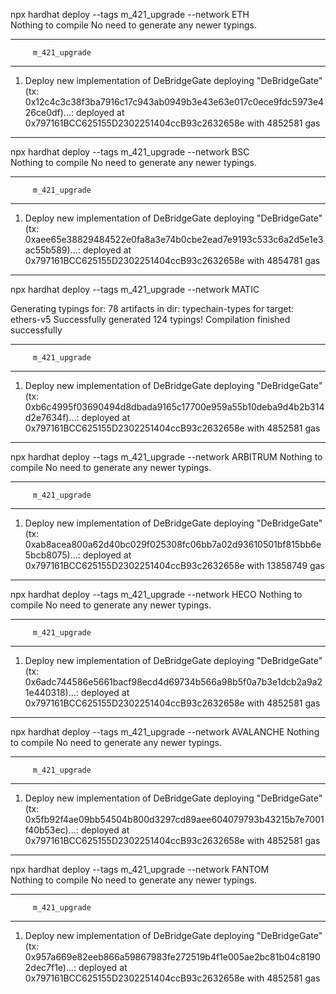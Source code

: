  npx hardhat deploy --tags m_421_upgrade --network ETH     
Nothing to compile
No need to generate any newer typings.
********************************************************************************
         m_421_upgrade
********************************************************************************
1. Deploy new implementation of DeBridgeGate
deploying "DeBridgeGate" (tx: 0x12c4c3c38f3ba7916c17c943ab0949b3e43e63e017c0ece9fdc5973e426ce0df)...: deployed at 0x797161BCC625155D2302251404ccB93c2632658e with 4852581 gas

-----------------------------------------------------------------------------------------------------------------
 npx hardhat deploy --tags m_421_upgrade --network BSC   
Nothing to compile
No need to generate any newer typings.
********************************************************************************
         m_421_upgrade
********************************************************************************
1. Deploy new implementation of DeBridgeGate
deploying "DeBridgeGate" (tx: 0xaee65e38829484522e0fa8a3e74b0cbe2ead7e9193c533c6a2d5e1e3ac55b589)...: deployed at 0x797161BCC625155D2302251404ccB93c2632658e with 4854781 gas

-----------------------------------------------------------------------------------------------------------------
npx hardhat deploy --tags m_421_upgrade --network MATIC

Generating typings for: 78 artifacts in dir: typechain-types for target: ethers-v5
Successfully generated 124 typings!
Compilation finished successfully
********************************************************************************
         m_421_upgrade
********************************************************************************
1. Deploy new implementation of DeBridgeGate
deploying "DeBridgeGate" (tx: 0xb6c4995f03690494d8dbada9165c17700e959a55b10deba9d4b2b314d2e7634f)...: deployed at 0x797161BCC625155D2302251404ccB93c2632658e with 4852581 gas

-----------------------------------------------------------------------------------------------------------------
npx hardhat deploy --tags m_421_upgrade --network ARBITRUM
Nothing to compile
No need to generate any newer typings.
********************************************************************************
         m_421_upgrade
********************************************************************************
1. Deploy new implementation of DeBridgeGate
deploying "DeBridgeGate" (tx: 0xab8acea800a62d40bc029f025308fc06bb7a02d93610501bf815bb6e5bcb8075)...: deployed at 0x797161BCC625155D2302251404ccB93c2632658e with 13858749 gas

-----------------------------------------------------------------------------------------------------------------
npx hardhat deploy --tags m_421_upgrade --network HECO
Nothing to compile
No need to generate any newer typings.
********************************************************************************
         m_421_upgrade
********************************************************************************
1. Deploy new implementation of DeBridgeGate
deploying "DeBridgeGate" (tx: 0x6adc744586e5661bacf98ecd4d69734b566a98b5f0a7b3e1dcb2a9a21e440318)...: deployed at 0x797161BCC625155D2302251404ccB93c2632658e with 4852581 gas

-----------------------------------------------------------------------------------------------------------------
 npx hardhat deploy --tags m_421_upgrade --network AVALANCHE
Nothing to compile
No need to generate any newer typings.
********************************************************************************
         m_421_upgrade
********************************************************************************
1. Deploy new implementation of DeBridgeGate
deploying "DeBridgeGate" (tx: 0x5fb92f4ae09bb54504b800d3297cd89aee604079793b43215b7e7001f40b53ec)...: deployed at 0x797161BCC625155D2302251404ccB93c2632658e with 4852581 gas

-----------------------------------------------------------------------------------------------------------------
 npx hardhat deploy --tags m_421_upgrade --network FANTOM   
Nothing to compile
No need to generate any newer typings.
********************************************************************************
         m_421_upgrade
********************************************************************************
1. Deploy new implementation of DeBridgeGate
deploying "DeBridgeGate" (tx: 0x957a669e82eeb866a59867983fe272519b4f1e005ae2bc81b04c81902dec7f1e)...: deployed at 0x797161BCC625155D2302251404ccB93c2632658e with 4852581 gas



